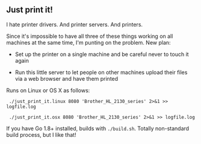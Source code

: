 Just print it!
--------------

I hate printer drivers.  And printer servers.  And printers.

Since it's impossible to have all three of these things working on all
machines at the same time, I'm punting on the problem.  New plan:

  * Set up the printer on a single machine and be careful never to
    touch it again

  * Run this little server to let people on other machines upload
    their files via a web browser and have them printed

Runs on Linux or OS X as follows:

     ./just_print_it.linux 8080 'Brother_HL_2130_series' 2>&1 >> logfile.log

     ./just_print_it.osx 8080 'Brother_HL_2130_series' 2>&1 >> logfile.log

If you have Go 1.8+ installed, builds with `./build.sh`.  Totally
non-standard build process, but I like that!
